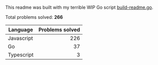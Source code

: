 This readme was built with my terrible WIP Go script [build-readme.go](build-readme.go).

Total problems solved: **266**

| Language | Problems solved |
| --- | --: |
| Javascript | 226 |
| Go | 37 |
| Typescript | 3 |
